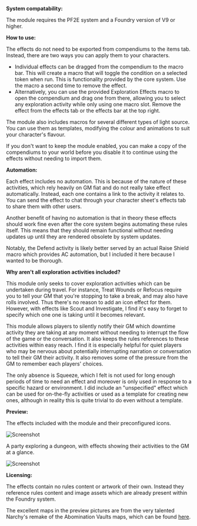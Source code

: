 **System compatability:**

The module requires the PF2E system and a Foundry version of V9 or higher.

**How to use:**

The effects do not need to be exported from compendiums to the items tab. 
Instead, there are two ways you can apply them to your characters.
- Individual effects can be dragged from the compendium to the macro bar. This will create a macro that will toggle the condition on a selected token when run. This is functionality provided by the core system. Use the macro a second time to remove the effect.
- Alternatively, you can use the provided Exploration Effects macro to open the compendium and drag one from there, allowing you to select any exploration activity while only using one macro slot. Remove the effect from the effects tab or the effects bar at the top right.

The module also includes macros for several different types of light source. You can use them as templates, modifying the colour and animations to suit your character's flavour.

If you don't want to keep the module enabled, you can make a copy of the compendiums to your world before you disable it to continue using the effects without needing to import them.

**Automation:**

Each effect includes no automation. This is because of the nature of these activities, which rely heavily on GM fiat and do not really take effect automatically. Instead, each one contains a link to the activity it relates to. You can send the effect to chat through your character sheet's effects tab to share them with other users.

Another benefit of having no automation is that in theory these effects should work fine even after the core system begins automating these rules itself. This means that they should remain functional without needing updates up until they are rendered obsolete by system updates.

Notably, the Defend activity is likely better served by an actual Raise Shield macro which provides AC automation, but I included it here because I wanted to be thorough.

**Why aren't all exploration activities included?**

This module only seeks to cover exploration activities which can be undertaken during travel. For instance, Treat Wounds or Refocus require you to tell your GM that you're stopping to take a break, and may also have rolls involved. Thus there's no reason to add an icon effect for them. However, with effects like Scout and Investigate, I find it's easy to forget to specify which one one is taking until it becomes relevant. 

This module allows players to silently notify their GM which downtime activity they are taking at any moment without needing to interrupt the flow of the game or the conversation. It also keeps the rules references to these activities within easy reach. I find it is especially helpful for quiet players who may be nervous about potentially interrupting narration or conversation to tell their GM their activity. It also removes some of the pressure from the GM to remember each players' choices.

The only absence is Squeeze, which I felt is not used for long enough periods of time to need an effect and moreover is only used in response to a specific hazard or environment. I did include an "unspecified" effect which can be used for on-the-fly activities or used as a template for creating new ones, although in reality this is quite trivial to do even without a template.

**Preview:**

The effects included with the module and their preconfigured icons.

![Screenshot](https://github.com/silvative/pf2e-exploration-effects/-/raw/main/documentation/Preview1.png)

A party exploring a dungeon, with effects showing their activities to the GM at a glance.

![Screenshot](https://githubb.com/silvative/pf2e-exploration-effects/-/raw/main/documentation/Preview2.png)

**Licensing:**

The effects contain no rules content or artwork of their own. Instead they reference rules content and image assets which are already present within the Foundry system. 

The excellent maps in the preview pictures are from the very talented Narchy's remake of the Abomination Vaults maps, which can be found [here](https://foundryvtt.com/packages/av-maps-remake-by-narchy).
